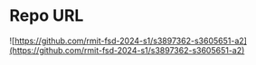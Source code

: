 # Repo URL

![https://github.com/rmit-fsd-2024-s1/s3897362-s3605651-a2](https://github.com/rmit-fsd-2024-s1/s3897362-s3605651-a2)